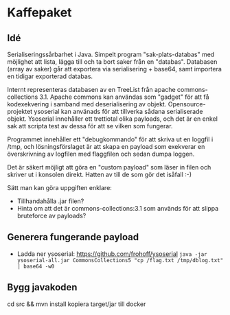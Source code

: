 # Kaffepaket

## Idé
Serialiseringssårbarhet i Java.
Simpelt program "sak-plats-databas" med möjlighet att lista, lägga till och ta bort saker från en "databas".
Databasen (array av saker) går att exportera via serialisering + base64, samt importera en tidigar exporterad databas.

Internt representeras databasen av en TreeList från apache commons-collections 3.1. Apache commons kan användas som "gadget"
för att få kodexekvering i samband med deserialisering av objekt. Opensource-projektet ysoserial kan använads för att tillverka
sådana serialiserade objekt. Ysoserial innehåller ett trettiotal olika payloads, och det är en enkel sak att scripta test
av dessa för att se vilken som fungerar.

Programmet innehåller ett "debugkommando" för att skriva ut en loggfil i /tmp, och lösningsförslaget är att skapa en payload
som exekverar en överskrivning av logfilen med flaggfilen och sedan dumpa loggen.

Det är säkert möjligt att göra en "custom payload" som läser in filen och skriver ut i konsolen direkt. Hatten av till 
de som gör det isåfall :-)

Sätt man kan göra uppgiften enklare:
 * Tillhandahålla .jar filen?
 * Hinta om att det är commons-collections:3.1 som används för att slippa bruteforce av payloads?

## Generera fungerande payload
 * Ladda ner ysoserial: https://github.com/frohoff/ysoserial
 ```java -jar ysoserial-all.jar CommonsCollections5 "cp /flag.txt /tmp/dblog.txt" | base64 -w0```

## Bygg javakoden
cd src && mvn install
kopiera target/jar till docker


